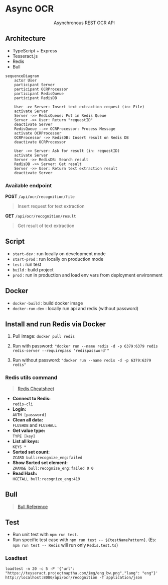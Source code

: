 # Async OCR
<p align="center">
Asynchronous REST OCR API
</p>

## Architecture
- TypeScript + Express
- Tesseract.js
- Redis
- Bull

```mermaid
sequenceDiagram
    actor User
    participant Server
    participant OCRProcessor
    participant RedisQueue
    participant RedisDB

    User ->> Server: Insert text extraction request (in: File)
    activate Server
    Server ->> RedisQueue: Put in Redis Queue
    Server ->> User: Return "requestID"
    deactivate Server
    RedisQueue -->> OCRProcessor: Process Message
    activate OCRProcessor
    OCRProcessor ->> RedisDB: Insert result on Redis DB
    deactivate OCRProcessor

    User ->> Server: Ask for result (in: requestID)
    activate Server
    Server ->> RedisDB: Search result
    RedisDB ->> Server: Get result
    Server ->> User: Return text extraction result
    deactivate Server
```

### Available endpoint

**POST** `/api/ocr/recognition/file`
> Insert request for text extraction

**GET** `/api/ocr/recognition/result`
> Get result of text extraction

## Script

- `start-dev` : run locally on development mode 
- `start-prod` : run locally on production mode
- `test` : run test
- `build` : build project
- `prod` : run in production and load env vars from deployment environment

## Docker
- `docker-build` : build docker image
- `docker-run-dev` : locally run api and redis (without password)


## Install and run Redis via Docker

1. Pull image: `docker pull redis`


2. Run with password: `"docker run --name redis -d -p 6379:6379 redis redis-server --requirepass 'redispassword'"`
3. Run without password: `"docker run --name redis -d -p 6379:6379 redis"`

### Redis utils command

> [Redis Cheatsheet](https://quickref.me/redis)

- **Connect to Redis:** <br/> `redis-cli`
- **Login:** <br/> `AUTH [password]`
- **Clean all data:** <br/> `FLUSHDB` and `FLUSHALL`
- **Get value type:** <br/> `TYPE [key]`
- **List all keys:** <br/> `KEYS *`
- **Sorted set count:** <br/> `ZCARD bull:recognize_eng:failed`
- **Show Sorted set element:** <br/> `ZRANGE bull:recognize_eng:failed 0 0`
- **Read Hash:** <br/> `HGETALL bull:recognize_eng:419`

## Bull

> [Bull Reference](https://github.com/OptimalBits/bull/blob/develop/REFERENCE.md)

## Test

- Run unit test with `npm run test`.
- Run specific test case with `npm run test -- ${testNamePattern}`. (Es: `npm run test -- Redis` will run only `Redis.test.ts`)

### Loadtest
`loadtest -n 20 -c 5 -P '{"url": "https://tesseract.projectnaptha.com/img/eng_bw.png","lang": "eng"}' http://localhost:8080/api/ocr/recognition -T application/json`
